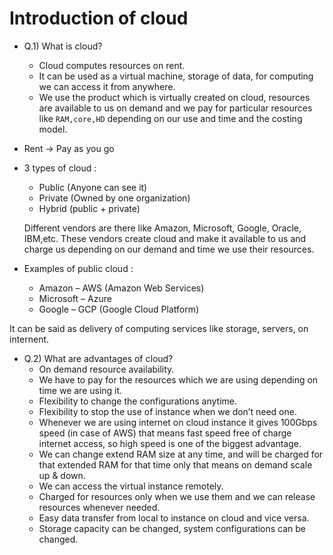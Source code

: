 # Introduction of cloud

- Q.1) What is cloud?
  - Cloud computes resources on rent.
  - It can be used as a virtual machine, storage of data, for computing we can access it from anywhere.
  - We use the product which is virtually created on cloud, resources are available to us on demand and we pay for particular resources 
    like `RAM,core,HD` depending on our use and time and the costing model.

- Rent -> Pay as you go

- 3 types of cloud :
  - Public (Anyone can see it)
  - Private (Owned by one organization)
  - Hybrid (public + private)

  Different vendors are there like Amazon, Microsoft, Google, Oracle, IBM,etc. These vendors create cloud and make it available to us
  and charge us depending on our demand and time we use their resources.

- Examples of public cloud :
  - Amazon – AWS (Amazon Web Services)
  - Microsoft – Azure
  - Google – GCP (Google Cloud Platform)

It can be said as delivery of computing services like storage, servers, on internent.

- Q.2) What are advantages of cloud?
  - On demand resource availability.
  - We have to pay for the resources which we are using depending on time we are using it.
  - Flexibility to change the configurations anytime.
  - Flexibility to stop the use of instance when we don’t need one.
  - Whenever we are using internet on cloud instance it gives 100Gbps speed (in case of AWS) that means fast speed free of charge internet access,
    so high speed is one of the biggest advantage.
  - We can change extend RAM size at any time, and will be charged for that extended RAM for that time only that means on demand scale up & down.
  - We can access the virtual instance remotely.
  - Charged for resources only when we use them and we can release resources whenever needed.
  - Easy data transfer from local to instance on cloud and vice versa.
  - Storage capacity can be changed, system configurations can be changed.